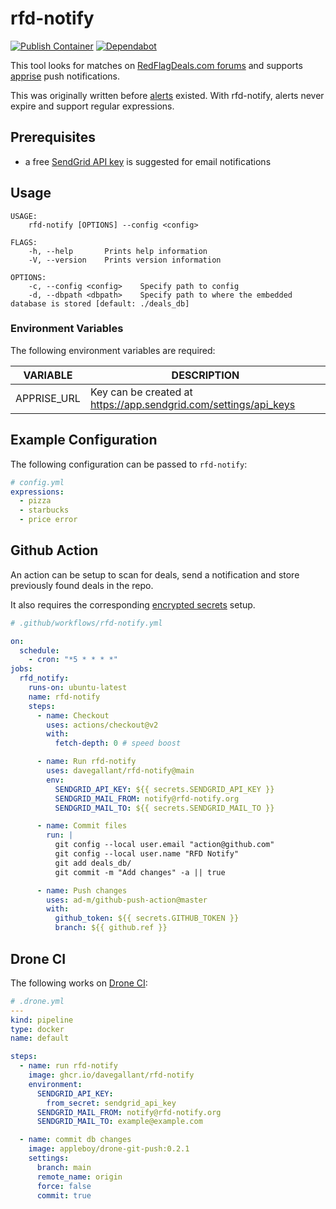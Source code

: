 # rfd-notify

[![Publish Container](https://github.com/davegallant/rfd-notify/actions/workflows/docker.yml/badge.svg)](https://github.com/davegallant/rfd-notify/actions/workflows/docker.yml)
[![Dependabot](https://badgen.net/badge/Dependabot/enabled/green?icon=dependabot)](https://dependabot.com/)

This tool looks for matches on [RedFlagDeals.com forums](https://forums.redflagdeals.com/hot-deals-f9/) and supports [apprise](https://github.com/caronc/apprise) push notifications.

This was originally written before [alerts](https://www.redflagdeals.com/alerts/) existed. With rfd-notify, alerts never expire and support regular expressions.

## Prerequisites

- a free [SendGrid API key](https://sendgrid.com/pricing/) is suggested for email notifications

## Usage

```shell
USAGE:
    rfd-notify [OPTIONS] --config <config>

FLAGS:
    -h, --help       Prints help information
    -V, --version    Prints version information

OPTIONS:
    -c, --config <config>    Specify path to config
    -d, --dbpath <dbpath>    Specify path to where the embedded database is stored [default: ./deals_db]
```

### Environment Variables

The following environment variables are required:

| VARIABLE    | DESCRIPTION                                                      |
| ----------- | ---------------------------------------------------------------- |
| APPRISE_URL | Key can be created at https://app.sendgrid.com/settings/api_keys |

## Example Configuration

The following configuration can be passed to `rfd-notify`:

```yaml
# config.yml
expressions:
  - pizza
  - starbucks
  - price error
```

## Github Action

An action can be setup to scan for deals, send a notification and store previously found deals in the repo.

It also requires the corresponding [encrypted secrets](https://docs.github.com/en/free-pro-team@latest/actions/reference/encrypted-secrets) setup.

```yaml
# .github/workflows/rfd-notify.yml

on:
  schedule:
    - cron: "*5 * * * *"
jobs:
  rfd_notify:
    runs-on: ubuntu-latest
    name: rfd-notify
    steps:
      - name: Checkout
        uses: actions/checkout@v2
        with:
          fetch-depth: 0 # speed boost

      - name: Run rfd-notify
        uses: davegallant/rfd-notify@main
        env:
          SENDGRID_API_KEY: ${{ secrets.SENDGRID_API_KEY }}
          SENDGRID_MAIL_FROM: notify@rfd-notify.org
          SENDGRID_MAIL_TO: ${{ secrets.SENDGRID_MAIL_TO }}

      - name: Commit files
        run: |
          git config --local user.email "action@github.com"
          git config --local user.name "RFD Notify"
          git add deals_db/
          git commit -m "Add changes" -a || true

      - name: Push changes
        uses: ad-m/github-push-action@master
        with:
          github_token: ${{ secrets.GITHUB_TOKEN }}
          branch: ${{ github.ref }}
```

## Drone CI

The following works on [Drone CI](https://www.drone.io/):

```yaml
# .drone.yml
---
kind: pipeline
type: docker
name: default

steps:
  - name: run rfd-notify
    image: ghcr.io/davegallant/rfd-notify
    environment:
      SENDGRID_API_KEY:
        from_secret: sendgrid_api_key
      SENDGRID_MAIL_FROM: notify@rfd-notify.org
      SENDGRID_MAIL_TO: example@example.com

  - name: commit db changes
    image: appleboy/drone-git-push:0.2.1
    settings:
      branch: main
      remote_name: origin
      force: false
      commit: true
```
